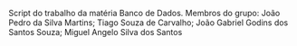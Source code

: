 Script do trabalho da matéria Banco de Dados.
Membros do grupo: João Pedro da Silva Martins; Tiago Souza de Carvalho; João Gabriel Godins dos Santos Souza; Miguel Angelo Silva dos Santos
